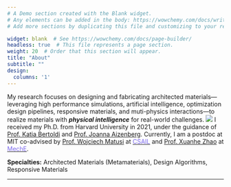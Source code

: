```yaml
---
# A Demo section created with the Blank widget.
# Any elements can be added in the body: https://wowchemy.com/docs/writing-markdown-latex/
# Add more sections by duplicating this file and customizing to your requirements.

widget: blank  # See https://wowchemy.com/docs/page-builder/
headless: true  # This file represents a page section.
weight: 20  # Order that this section will appear.
title: "About"
subtitle: ""
design:
  columns: '1'
---
```

My research focuses on designing and fabricating architected materials—leveraging high performance simulations, artificial intelligence, optimization design pipelines, responsive materials, and muti-physics interactions—to realize materials with ***physical intelligence*** for real-world challenges.
![](RS.png)
I received my Ph.D. from Harvard University in 2021, under the guidance of [Prof. Katia Bertoldi](https://bertoldi.seas.harvard.edu/) and [Prof. Joanna Aizenberg](https://aizenberglab.seas.harvard.edu/). Currently, I am a postdoc at MIT co-advised by [Prof. Wojciech Matusi](https://cdfg.mit.edu/) at [<span style="color:mediumslateblue">CSAIL<span>](https://www.csail.mit.edu/) and [Prof. Xuanhe Zhao](http://zhao.mit.edu/) at [<span style="color:mediumslateblue">MechE<span>](https://meche.mit.edu/).

**Specialties:** Architected Materials (Metamaterials), Design Algorithms, Responsive Materials

---